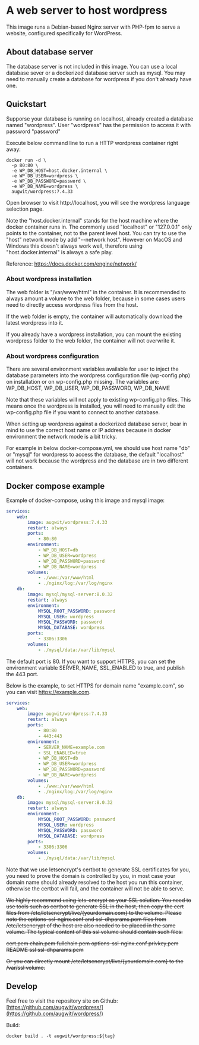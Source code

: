 # A web server to host wordpress
This image runs a Debian-based Nginx server with PHP-fpm to serve a website, configured specifically for WordPress.

## About database server
The database server is not included in this image. You can use a local database sever or a dockerized database server such as mysql. You may need to manually create a database for wordpress if you don't already have one.

## Quickstart

Supporse your database is running on localhost, already created a database named "wordpress". User "wordpress" has the permission to access it with password "password"

Execute below command line to run a HTTP wordpress container right away:

```shell
docker run -d \
  -p 80:80 \
  -e WP_DB_HOST=host.docker.internal \
  -e WP_DB_USER=wordpress \
  -e WP_DB_PASSWORD=password \
  -e WP_DB_NAME=wordpress \
  augwit/wordpress:7.4.33
```

Open browser to visit http://localhost, you will see the wordpress language selection page.

Note the "host.docker.internal" stands for the host machine where the docker container runs in. The commonly used "localhost" or "127.0.0.1" only points to the container, not to the parent level host. You can try to use the "host" network mode by add "--network host". However on MacOS and Windows this doesn't always work well, therefore using "host.docker.internal" is always a safe play.

Reference: https://docs.docker.com/engine/network/

### About wordpress installation

The web folder is "/var/www/html" in the container. It is recommended to always amount a volume to the web folder, because in some cases users need to directly access wordpress files from the host.

If the web folder is empty, the container will automatically download the latest wordpress into it.

If you already have a wordpress installation, you can mount the existing wordpress folder to the web folder, the container will not overwrite it.

### About wordpress configuration
There are several environment variables available for user to inject the database parameters into the wordpress configuration file (wp-config.php) on installation or on wp-config.php missing. The variables are:  WP_DB_HOST, WP_DB_USER, WP_DB_PASSWORD, WP_DB_NAME

Note that these variables will not apply to existing wp-config.php files. This means once the wordpress is installed, you will need to manually edit the wp-config.php file if you want to connect to another database.

When setting up wordpress against a dockerized database server, bear in mind to use the correct host name or IP address because in docker environment the network mode is a bit tricky.

For example in below docker-compose.yml, we should use host name "db" or "mysql" for wordpress to access the database, the default "localhost" will not work because the wordpress and the database are in two different containers.

## Docker compose example
Example of docker-compose, using this image and mysql image:

```yml
services:
    web:
        image: augwit/wordpress:7.4.33
        restart: always
        ports:
            - 80:80
        environment:
            - WP_DB_HOST=db
            - WP_DB_USER=wordpress
            - WP_DB_PASSWORD=password
            - WP_DB_NAME=wordpress
        volumes:
            - ./www:/var/www/html
            - ./nginx/log:/var/log/nginx
    db:
        image: mysql/mysql-server:8.0.32
        restart: always
        environment:
            MYSQL_ROOT_PASSWORD: password
            MYSQL_USER: wordpress
            MYSQL_PASSWORD: password
            MYSQL_DATABASE: wordpress
        ports:
            - 3306:3306
        volumes:
            - ./mysql/data:/var/lib/mysql
```

The default port is 80. If you want to support HTTPS, you can set the environment variable SERVER_NAME, SSL_ENABLED to true, and publish the 443 port.

Below is the example, to set HTTPS for domain name "example.com", so you can visit https://example.com.

```yml
services:
    web:
        image: augwit/wordpress:7.4.33
        restart: always
        ports:
            - 80:80
            - 443:443
        environment:
            - SERVER_NAME=example.com
            - SSL_ENABLED=true
            - WP_DB_HOST=db
            - WP_DB_USER=wordpress
            - WP_DB_PASSWORD=password
            - WP_DB_NAME=wordpress
        volumes:
            - ./www:/var/www/html
            - ./nginx/log:/var/log/nginx
    db:
        image: mysql/mysql-server:8.0.32
        restart: always
        environment:
            MYSQL_ROOT_PASSWORD: password
            MYSQL_USER: wordpress
            MYSQL_PASSWORD: password
            MYSQL_DATABASE: wordpress
        ports:
            - 3306:3306
        volumes:
            - ./mysql/data:/var/lib/mysql
```

Note that we use letsencrypt's certbot to generate SSL certificates for you, you need to prove the domain is controlled by you, in most case your domain name should already resolved to the host you run this container, otherwise the certbot will fail, and the container will not be able to serve.

~~We highly recommend using lets-encrypt as your SSL solution. You need to use tools such as certbot to generate SSL in the host, then copy the cert files from /etc/letsencrypt/live/{yourdomain.com} to the volume. Please note the options-ssl-nginx.conf and ssl-dhparams.pem files from /etc/letsencrypt of the host are also needed to be placed in the same volume. The typical content of this ssl volume should contain such files:~~

~~cert.pem  chain.pem  fullchain.pem  options-ssl-nginx.conf  privkey.pem  README  ssl  ssl-dhparams.pem~~

~~Or you can directly mount /etc/letsencrypt/live/{yourdomain.com} to the /var/ssl volume.~~


## Develop
Feel free to visit the repository site on Github: [https://github.com/augwit/wordpress/](https://github.com/augwit/wordpress/)

Build:
```
docker build . -t augwit/wordpress:${tag}
```

